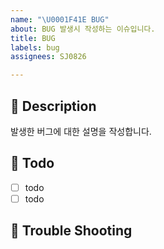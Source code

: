 ```yaml
---
name: "\U0001F41E BUG"
about: BUG 발생시 작성하는 이슈입니다.
title: BUG
labels: bug
assignees: SJ0826

---
```


## 📄 Description

발생한 버그에 대한 설명을 작성합니다.

## 📄 Todo

- [ ] todo
- [ ] todo

## 📄 Trouble Shooting
